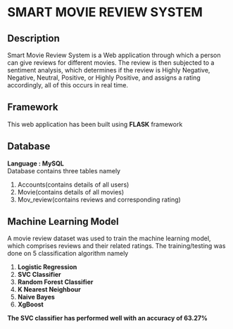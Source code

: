 
# SMART MOVIE REVIEW SYSTEM

## Description
Smart Movie Review System is a Web application through which a person can give reviews for different movies. The review is then subjected to a sentiment analysis, which determines if the review is Highly Negative, Negative, Neutral, Positive, or Highly Positive, and assigns a rating accordingly, all of this occurs in real time.

## Framework
This web application has been built using **FLASK** framework

## Database
**Language : MySQL** \
Database contains three tables namely
1. Accounts(contains details of all users)
2. Movie(contains details of all movies)
3. Mov_review(contains reviews and corresponding rating)

## Machine Learning Model
A movie review dataset was used to train the machine learning model, which comprises reviews and their related ratings.
The training/testing was done on 5 classification algorithm namely
1. **Logistic Regression**
2. **SVC Classifier**
3. **Random Forest Classifier**
4. **K Nearest Neighbour**
5. **Naive Bayes**
6. **XgBoost**

**The SVC classifier has performed well with an accuracy of 63.27%**



